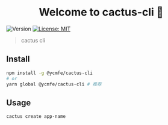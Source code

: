 <h1 align="center">Welcome to cactus-cli 👋</h1>
<p>
  <img alt="Version" src="https://img.shields.io/badge/version-0.0.1-blue.svg?cacheSeconds=2592000" />
  <a href="#" target="_blank">
    <img alt="License: MIT" src="https://img.shields.io/badge/License-MIT-yellow.svg" />
  </a>
</p>

> cactus cli

## Install

```sh
npm install -g @ycmfe/cactus-cli
# or
yarn global @ycmfe/cactus-cli # 推荐
```

## Usage

```sh
cactus create app-name
```
